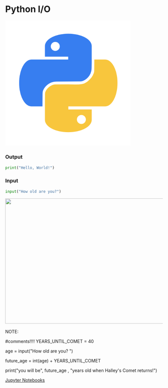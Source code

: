 # Python I/O

<img class="fragment" src="../images/Python-logo.png" width="400" height="400">



### Output


```python
print("Hello, World!")
```



### Input


```python
input("How old are you?")
```


<img class="fragment" src="string.jpg" width="600" height="400">

NOTE:

#comments!!!!
YEARS_UNTIL_COMET = 40

age = input("How old are you? ")

future_age = int(age) + YEARS_UNTIL_COMET

print("you will be", future_age , "years old when Halley's Comet returns!")



[Jupyter Notebooks](http://localhost:8888/notebooks/Desktop/intro_python/06_inputOutput.ipynb)